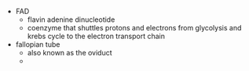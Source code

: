 - FAD
	- flavin adenine dinucleotide
	- coenzyme that shuttles protons and electrons from glycolysis and krebs cycle to the electron transport chain
- fallopian tube
	- also known as the oviduct
	-